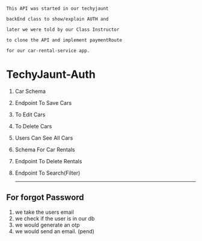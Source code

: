 
```

This API was started in our techyjaunt 

backEnd class to show/explain AUTH and 

later we were told by our Class Instructor

to clone the API and implement paymentRoute  

for our car-rental-service app. 

```

# TechyJaunt-Auth
1. Car Schema
2. Endpoint To Save Cars
3. To Edit Cars
4. To Delete Cars
5. Users Can See All Cars
6. Schema For Car Rentals
7. Endpoint To Delete Rentals 
8. Endpoint To Search(Filter)
   
   -----

## For forgot Password
1. we take the users email
2. we check if the user is in our db
3. we would generate an otp
4. we would send an email. (pend)
